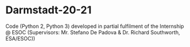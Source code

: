 # Darmstadt-20-21
Code (Python 2, Python 3) developed in partial fulfilment of the Internship @ ESOC (Supervisors: Mr. Stefano De Padova &amp; Dr. Richard Southworth, ESA/ESOC))
